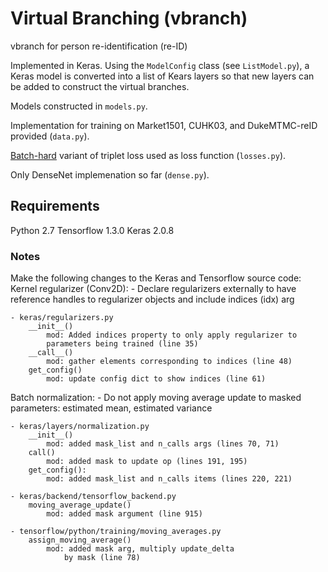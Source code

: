 # Virtual Branching (vbranch)

vbranch for person re-identification (re-ID)

Implemented in Keras. Using the `ModelConfig` class (see `ListModel.py`), a Keras model is converted into a list of Kears layers so that new layers can be added to construct the virtual branches.

Models constructed in `models.py`.

Implementation for training on Market1501, CUHK03, and DukeMTMC-reID provided (`data.py`).

[Batch-hard]((https://arxiv.org/pdf/1703.07737.pdf)) variant of triplet loss used as loss function (`losses.py`).

Only DenseNet implemenation so far (`dense.py`).

## Requirements
Python 2.7
Tensorflow 1.3.0
Keras 2.0.8

### Notes
Make the following changes to the Keras and Tensorflow source code:
Kernel regularizer (Conv2D):
    - Declare regularizers externally to have reference handles
    to regularizer objects and include indices (idx) arg

    - keras/regularizers.py
        __init__()
            mod: Added indices property to only apply regularizer to
            parameters being trained (line 35)
        __call__()
            mod: gather elements corresponding to indices (line 48)
        get_config()
            mod: update config dict to show indices (line 61)

Batch normalization:
    - Do not apply moving average update to masked parameters:
    estimated mean, estimated variance

    - keras/layers/normalization.py
        __init__()
            mod: added mask_list and n_calls args (lines 70, 71)
        call()
            mod: added mask to update op (lines 191, 195)
        get_config():
            mod: added mask_list and n_calls items (lines 220, 221)

    - keras/backend/tensorflow_backend.py
        moving_average_update()
            mod: added mask argument (line 915)

    - tensorflow/python/training/moving_averages.py
        assign_moving_average()
            mod: added mask arg, multiply update_delta
                by mask (line 78)
